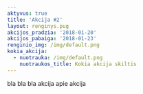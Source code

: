```yaml
---
aktyvus: true
title: 'Akcija #2'
layout: renginys.pug
akcijos_pradzia: '2018-01-20'
akcijos_pabaiga: '2018-01-23'
renginio_img: /img/default.png
kokia_akcija:
  - nuotrauka: /img/default.png
    nuotraukos_title: Kokia akcija skiltis
---
```

bla bla bla akcija apie akcija
